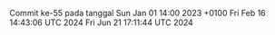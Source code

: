 Commit ke-55 pada tanggal Sun Jan 01 14:00 2023 +0100
Fri Feb 16 14:43:06 UTC 2024
Fri Jun 21 17:11:44 UTC 2024

